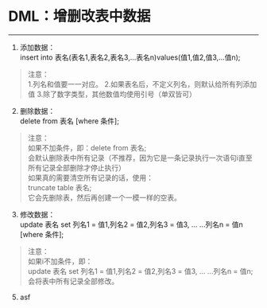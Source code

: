 # DML：增删改表中数据

<hr/>

1. 添加数据：<br>insert into 表名(表名1,表名2,表名3,...表名n)values(值1,值2,值3,...值n);
>注意：<br>
> 1.列名和值要一一对应。
> 2.如果表名后，不定义列名，则默认给所有列添加值
> 3.除了数字类型，其他数值均使用引号（单双皆可）
2. 删除数据：<br>delete from 表名 [where 条件];
>注意：<br/>如果不加条件，即：delete from 表名;<br/>会默认删除表中所有记录（不推荐，因为它是一条记录执行一次语句i直至所有记录全部删除才停止执行）<br/>如果真的需要清空所有记录的话，使用：<br/>truncate table 表名;<br/>它会先删除表，然后再创建一个一模一样的空表。
3. 修改数据：<br>update 表名 set 列名1 = 值1,列名2 = 值2,列名3 = 值3, ... ...列名n = 值n [where 条件];
>注意：<br/>如果i不加条件，即：<br/>update 表名 set 列名1 = 值1,列名2 = 值2,列名3 = 值3, ... ...列名n = 值n;<br/>会将表中所有记录全部修改。
5. asf